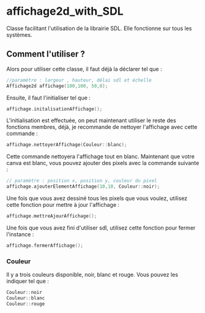 # affichage2d_with_SDL

Classe facilitant l'utilisation de la librairie SDL. Elle fonctionne sur tous les systèmes.

## Comment l'utiliser ?

Alors pour utiliser cette classe, il faut déjà la déclarer tel que : 
```c++
//paramètre : largeur , hauteur, délai sdl et échelle
Affichage2d affichage(100,100, 50,8);
```

Ensuite, il faut l'initialiser tel que :

```c++
affichage.initalisationAffichage();
```

L'initialisation est effectuée, on peut maintenant utiliser le reste des fonctions membres, déjà, je recommande de nettoyer l'affichage avec cette commande :

```c++
affichage.nettoyerAffichage(Couleur::blanc);
```

Cette commande nettoyera l'affichage tout en blanc.
Maintenant que votre canva est blanc, vous pouvez ajouter des pixels avec la commande suivante :

```C++
// paramètre : position x, position y, couleur du pixel
affichage.ajouterElementAffichage(10,10, Couleur::noir);
```

Une fois que vous avez dessiné tous les pixels que vous voulez, utilisez cette fonction pour mettre à jour l'affichage :

```c++
affichage.mettreAjourAffichage();
```

Une fois que vous avez fini d'utiliser sdl, utilisez cette fonction pour fermer l'instance :

```c++
affichage.fermerAffichage();
```

### Couleur

Il y a trois couleurs disponible, noir, blanc et rouge. Vous pouvez les indiquer tel que :
```c++
Couleur::noir
Couleur::blanc
Couleur::rouge
```



